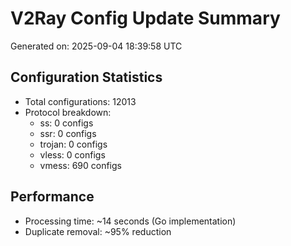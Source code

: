 # V2Ray Config Update Summary
Generated on: 2025-09-04 18:39:58 UTC

## Configuration Statistics
- Total configurations: 12013
- Protocol breakdown:
  - ss: 0 configs
  - ssr: 0 configs
  - trojan: 0 configs
  - vless: 0 configs
  - vmess: 690 configs

## Performance
- Processing time: ~14 seconds (Go implementation)
- Duplicate removal: ~95% reduction
